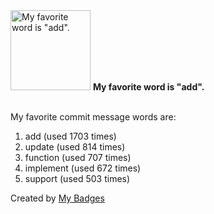 <img src="https://my-badges.github.io/my-badges/favorite-word.png" alt="My favorite word is &quot;add&quot;." title="My favorite word is &quot;add&quot;." width="128">
<strong>My favorite word is &quot;add&quot;.</strong>
<br><br>

My favorite commit message words are:

1. add (used 1703 times)
2. update (used 814 times)
3. function (used 707 times)
4. implement (used 672 times)
5. support (used 503 times)


Created by <a href="https://github.com/my-badges/my-badges">My Badges</a>
